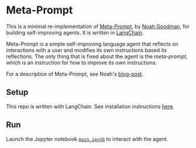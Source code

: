 # Meta-Prompt
This is a minimal re-implementation of [Meta-Prompt](https://noahgoodman.substack.com/p/meta-prompt-a-simple-self-improving), by [Noah Goodman](https://cocolab.stanford.edu/ndg), for building self-improving agents. It is written in [LangChain](https://github.com/hwchase17/langchain).

Meta-Prompt is a simple self-improving language agent that reflects on interactions with a user and modifies its own instructions based its reflections. The only thing that is fixed about the agent is the *meta-prompt*, which is an instruction for how to improve its own instructions.

For a description of Meta-Prompt, see Noah's [blog-post](https://noahgoodman.substack.com/p/meta-prompt-a-simple-self-improving).

## Setup
This repo is written with LangChain. See installation instructions [here](https://github.com/hwchase17/langchain#quick-install).

## Run
Launch the Jupyter notebook [`main.ipynb`](https://github.com/mbchang/meta-prompt/blob/main/main.ipynb) to interact with the agent.

